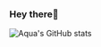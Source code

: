 ### Hey there👋
![Aqua's GitHub stats](https://github-readme-stats.vercel.app/api?username=AquaNot&show_icons=true&theme=radical)
